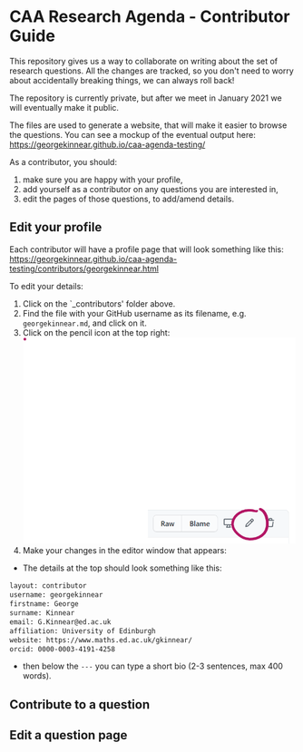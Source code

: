 # CAA Research Agenda - Contributor Guide

This repository gives us a way to collaborate on writing about the set of research questions. All the changes are tracked, so you don't need to worry about accidentally breaking things, we can always roll back!

The repository is currently private, but after we meet in January 2021 we will eventually make it public.

The files are used to generate a website, that will make it easier to browse the questions. You can see a mockup of the eventual output here: https://georgekinnear.github.io/caa-agenda-testing/

As a contributor, you should:

1. make sure you are happy with your profile,
2. add yourself as a contributor on any questions you are interested in,
3. edit the pages of those questions, to add/amend details.

## Edit your profile

Each contributor will have a profile page that will look something like this: https://georgekinnear.github.io/caa-agenda-testing/contributors/georgekinnear.html

To edit your details:

1. Click on the `_contributors' folder above.
2. Find the file with your GitHub username as its filename, e.g. `georgekinnear.md`, and click on it.
3. Click on the pencil icon at the top right: ![Pencil icon](github-edit.png?raw=true)
4. Make your changes in the editor window that appears:
* The details at the top should look something like this:
```
layout: contributor
username: georgekinnear
firstname: George
surname: Kinnear
email: G.Kinnear@ed.ac.uk
affiliation: University of Edinburgh
website: https://www.maths.ed.ac.uk/gkinnear/
orcid: 0000-0003-4191-4258
```
* then below the `---` you can type a short bio (2-3 sentences, max 400 words).

## Contribute to a question



## Edit a question page

